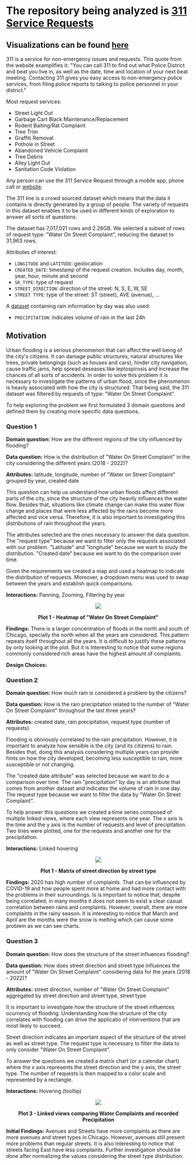 # The repository being analyzed is [311 Service Requests](https://data.cityofchicago.org/Service-Requests/311-Service-Requests/v6vf-nfxy/data)  

## Visualizations can be found [here](https://gmmuller.github.io/)

311 is a service for non-emergency issues and requests. This quote from the website examplifies it: "You can call 311 to find out what Police District and beat you live in, as well as the date, time and location of your next beat meeting. Contacting 311 gives you easy access to non-emergency police services, from filing police reports to talking to police personnel in your district."  

Most request services:  
- Street Light Out
- Garbage Cart Black Maintenance/Replacement
- Rodent Baiting/Rat Complaint
- Tree Trim
- Graffiti Removal
- Pothole in Street
- Abandoned Vehicle Complaint
- Tree Debris
- Alley Light Out
- Sanitation Code Violation

Any person can use the 311 Service Request through a mobile app, phone call or [website]((https://311.chicago.gov/s/faqs?language=en_US)).  

The 311 line is a crowd sourced dataset which means that the data it contains is directly generated by a group of people. The variety of requests in this dataset enables it to be used in different kinds of exploration to answer all sorts of questions.  

The dataset has 7,017,021 rows and 2.28GB. We selected a subset of rows of request type: "Water On Street Complaint", reducing the dataset to 31,963 rows.  

Attributes of interest:  

- `LONGITUDE` and `LATITUDE`: geolocation
- `CREATED_DATE`: timestamp of the request creation. Includes day, month, year, hour, minute and second  
- `SR_TYPE`: type of request 
- `STREET_DIRECTION`: direction of the street: N, S, E, W, SE
- `STREET TYPE`: type of the street: ST (street), AVE (avenue), ...

A [dataset](https://data.cityofchicago.org/Parks-Recreation/Beach-Weather-Stations-Automated-Sensors/k7hf-8y75/data) containing rain information by day was also used:

- `PRECIPITATION`: indicates volume of rain in the last 24h

## Motivation

Urban flooding is a serious phenomenon that can affect the well being of the city's citizens. It can damage public structures, natural structures like trees, private belongings (such as houses and cars), hinder city navigation, cause traffic jams, help spread deseases like leptospirosis and increase the chances of all sorts of accidents. In order to solve this problem it is necessary to investigate the patterns of urban flood, since the phenomenon is heavly associated with how the city is structured. That being said, the 311 dataset was filtered by requests of type: "Water On Street Complaint".  

To help exploring the problem we first formulated 3 domain questions and defined them by creating more specific data questions.

### Question 1

**Domain question:** How are the different regions of the city influenced by flooding?

**Data question:** How is the distribution of "Water On Street Complaint" in the city considering the different years (2018 - 2022)?

**Attributes:** latitude, longitude, number of "Water on Street Complaint" grouped by year, created date

This question can help us understand how urban floods affect different parts of the city, since the structure of the city heavily influences the water flow. Besides that, situations like climate change can make this water flow change and places that were less affected by the rains become more affected and vice versa. Therefore, it is also important to investigating this distributions of rain throughout the years.

The attributes selected are the ones necessary to answer the data question. The "request type" because we want to filter only the requests associated with our problem. "Latitude" and "longitude" because we want to study the distribution. "Created date" because we want to do the comparison over time. 

Given the requirements we created a map and used a heatmap to indicate the distribution of requests. Moreover, a dropdown menu was used to swap between the years and establish quick comparisons.

**Interactions:** Panning, Zooming, Filtering by year

<p align="center">
  <img src="./images/heatmap.png">
  <figcaption align = "center"><b>Plot 1 - Heatmap of "Water On Street Complaint"</b></figcaption>
</p>

**Findings:** There is a larger concentration of floods in the north and south of Chicago, specially the north when all the years are considered. This pattern repeats itself throughout all the years. It is difficult to justify these patterns by only looking at the plot. But it is interesting to notice that some regions commonly considered rich areas have the highest amount of complaints. 

**Design Choices:** 

### Question 2

**Domain question:** How much rain is considered a problem by the citizens?

**Data question:** How is the rain precipitation related to the number of "Water On Street Complaint" throughout the last three years?

**Attributes:** created date, rain precipitation, request type (number of requests) 

Flooding is obiviously correlated to the rain precipitation. However, it is important to analyze how sensible is the city (and its citizens) to rain. Besides that, doing this analysis considering multiple years can provide hints on how the city developed, becoming less susceptible to rain, more susceptible or not changing.

The "created date attribute" was selected because we want to do a comparison over time. The rain "precipitation" by day is an attribute that comes from another dataset and indicates the volume of rain in one day. The request type because we want to filter the data by "Water On Street Complaint".

To help answer this questions we created a time series composed of multiple linked views, where each view represents one year. The x axis is the time and the y axis is the number of requests and level of precipitation. Two lines were plotted, one for the requests and another one for the precipitation.

**Interactions:** Linked hovering

<p align="center">
  <img src="./images/multiple_views.png">
  <figcaption align = "center"><b>Plot 1 - Matrix of street direction by street type</b></figcaption>
</p>

**Findings:** 2020 has high number of complaints. That can be influenced by COVID-19 and how people spent more at home and had more contact with the problems in their surroundings. Is is important to notice that, despite being correlated, in many months it does not seem to exist a clear casual correlation between rains and complaints. However, overall, there are more complaints in the rainy season. It is interesting to notice that March and April are the months were the snow is melting which can cause some problem as we can see charts. 

### Question 3

**Domain question:** How does the structure of the street influences flooding?

**Data question:** How does street direction and street type influences the amount of "Water On Street Complaint" considering data for the years (2018 - 2022)?

**Attributes:** street direction, number of "Water On Street Complaint" aggregated by street direction and street type, street type

It is important to investigate how the structure of the street influences ocurrency of flooding. Understanding how the structure of the city correlates with flooding can drive the applicatio of interventions that are most likely to succeed.

Street direction indicates an important aspect of the structure of the street as well as street type. The request type is necessary to filter the data to only consider "Water On Street Complaint".

To answer the questions we created a matrix chart (or a calendar chart) where the x axis represents the street direction and the y axis, the street type. The number of requests is then mapped to a color scale and represented by a rectangle.

**Interactions:** Hovering (tooltip)

<p align="center">
  <img src="./images/matrix_chart.png">
  <figcaption align = "center"><b>Plot 3 - Linked views comparing Water Complaints and recorded Precipitation</b></figcaption>
</p>

**Initial Findings:** Avenues and Streets have more complaints as there are more avenues and street types in Chicago. However, avenues still present more problems than regular streets. It is also interesting to notice that streets facing East have less complaints. Further investigation should be done after normalizing the values considering the street type distribution.

